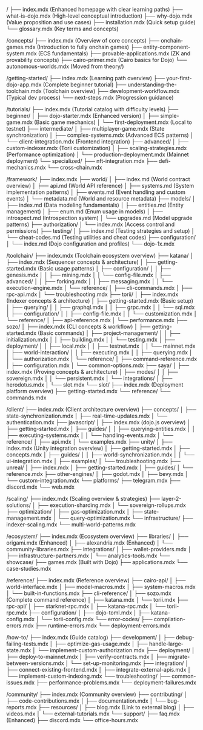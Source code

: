 /
├── index.mdx (Enhanced homepage with clear learning paths)
├── what-is-dojo.mdx (High-level conceptual introduction)
├── why-dojo.mdx (Value proposition and use cases)
├── installation.mdx (Quick setup guide)
└── glossary.mdx (Key terms and concepts)

/concepts/
├── index.mdx (Overview of core concepts)
├── onchain-games.mdx (Introduction to fully onchain games)
├── entity-component-system.mdx (ECS fundamentals)
├── provable-applications.mdx (ZK and provability concepts)
├── cairo-primer.mdx (Cairo basics for Dojo)
└── autonomous-worlds.mdx (Moved from theory/)

/getting-started/
├── index.mdx (Learning path overview)
├── your-first-dojo-app.mdx (Complete beginner tutorial)
├── understanding-the-toolchain.mdx (Toolchain overview)
├── development-workflow.mdx (Typical dev process)
└── next-steps.mdx (Progression guidance)

/tutorials/
├── index.mdx (Tutorial catalog with difficulty levels)
├── beginner/
│   ├── dojo-starter.mdx (Enhanced version)
│   ├── simple-game.mdx (Basic game mechanics)
│   └── first-deployment.mdx (Local to testnet)
├── intermediate/
│   ├── multiplayer-game.mdx (State synchronization)
│   ├── complex-systems.mdx (Advanced ECS patterns)
│   └── client-integration.mdx (Frontend integration)
├── advanced/
│   ├── custom-indexer.mdx (Torii customization)
│   ├── scaling-strategies.mdx (Performance optimization)
│   └── production-deployment.mdx (Mainnet deployment)
└── specialized/
    ├── nft-integration.mdx
    ├── defi-mechanics.mdx
    └── cross-chain.mdx

/framework/
├── index.mdx
├── world/
│   ├── index.md (World contract overview)
│   ├── api.md (World API reference)
│   ├── systems.md (System implementation patterns)
│   ├── events.md (Event handling and custom events)
│   └── metadata.md (World and resource metadata)
├── models/
│   ├── index.md (Data modeling fundamentals)
│   ├── entities.md (Entity management)
│   ├── enum.md (Enum usage in models)
│   ├── introspect.md (Introspection system)
│   └── upgrades.md (Model upgrade patterns)
├── authorization/
│   └── index.mdx (Access control and permissions)
├── testing/
│   ├── index.md (Testing strategies and setup)
│   └── cheat-codes.md (Testing utilities and cheat codes)
├── configuration/
│   └── index.md (Dojo configuration and profiles)
└── dojo-1x.mdx

/toolchain/
├── index.mdx (Toolchain ecosystem overview)
├── katana/
│   ├── index.mdx (Sequencer concepts & architecture)
│   ├── getting-started.mdx (Basic usage patterns)
│   ├── configuration/
│   │   ├── genesis.mdx
│   │   ├── mining.mdx
│   │   └── config-file.mdx
│   ├── advanced/
│   │   ├── forking.mdx
│   │   ├── messaging.mdx
│   │   └── execution-engine.mdx
│   └── reference/
│       ├── cli-commands.mdx
│       ├── rpc-api.mdx
│       └── troubleshooting.mdx
├── torii/
│   ├── index.mdx (Indexer concepts & architecture)
│   ├── getting-started.mdx (Basic setup)
│   ├── querying/
│   │   ├── graphql.mdx
│   │   ├── grpc.mdx
│   │   └── sql.mdx
│   ├── configuration/
│   │   ├── config-file.mdx
│   │   └── customization.mdx
│   └── reference/
│       ├── api-reference.mdx
│       └── performance.mdx
├── sozo/
│   ├── index.mdx (CLI concepts & workflow)
│   ├── getting-started.mdx (Basic commands)
│   ├── project-management/
│   │   ├── initialization.mdx
│   │   ├── building.mdx
│   │   └── testing.mdx
│   ├── deployment/
│   │   ├── local.mdx
│   │   ├── testnet.mdx
│   │   └── mainnet.mdx
│   ├── world-interaction/
│   │   ├── executing.mdx
│   │   ├── querying.mdx
│   │   └── authorization.mdx
│   └── reference/
│       ├── command-reference.mdx
│       ├── configuration.mdx
│       └── common-options.mdx
├── saya/
│   ├── index.mdx (Proving concepts & architecture)
│   ├── modes/
│   │   ├── sovereign.mdx
│   │   └── persistent.mdx
│   └── integrations/
│       ├── herodotus.mdx
│       └── slot.mdx
└── slot/
    ├── index.mdx (Deployment platform overview)
    ├── getting-started.mdx
    └── reference/
        └── commands.mdx

/client/
├── index.mdx (Client architecture overview)
├── concepts/
│   ├── state-synchronization.mdx
│   ├── real-time-updates.mdx
│   └── authentication.mdx
├── javascript/
│   ├── index.mdx (dojo.js overview)
│   ├── getting-started.mdx
│   ├── guides/
│   │   ├── querying-entities.mdx
│   │   ├── executing-systems.mdx
│   │   └── handling-events.mdx
│   └── reference/
│       ├── api.mdx
│       └── examples.mdx
├── unity/
│   ├── index.mdx (Unity integration overview)
│   ├── getting-started.mdx
│   ├── concepts.mdx
│   ├── guides/
│   │   ├── world-synchronization.mdx
│   │   └── ui-integration.mdx
│   ├── examples/
│   └── troubleshooting.mdx
├── unreal/
│   ├── index.mdx
│   ├── getting-started.mdx
│   ├── guides/
│   └── reference.mdx
├── other-engines/
│   ├── godot.mdx
│   ├── bevy.mdx
│   └── custom-integration.mdx
└── platforms/
    ├── telegram.mdx
    ├── discord.mdx
    └── web.mdx

/scaling/
├── index.mdx (Scaling overview & strategies)
├── layer-2-solutions/
│   ├── execution-sharding.mdx
│   └── sovereign-rollups.mdx
├── optimization/
│   ├── gas-optimization.mdx
│   ├── state-management.mdx
│   └── query-optimization.mdx
└── infrastructure/
    ├── indexer-scaling.mdx
    └── multi-world-patterns.mdx

/ecosystem/
├── index.mdx (Ecosystem overview)
├── libraries/
│   ├── origami.mdx (Enhanced)
│   ├── alexandria.mdx (Enhanced)
│   └── community-libraries.mdx
├── integrations/
│   ├── wallet-providers.mdx
│   ├── infrastructure-partners.mdx
│   └── analytics-tools.mdx
└── showcase/
    ├── games.mdx (Built with Dojo)
    ├── applications.mdx
    └── case-studies.mdx

/reference/
├── index.mdx (Reference overview)
├── cairo-api/
│   ├── world-interface.mdx
│   ├── model-macros.mdx
│   ├── system-macros.mdx
│   └── built-in-functions.mdx
├── cli-reference/
│   ├── sozo.mdx (Complete command reference)
│   ├── katana.mdx
│   └── torii.mdx
├── rpc-api/
│   ├── starknet-rpc.mdx
│   ├── katana-rpc.mdx
│   └── torii-rpc.mdx
├── configuration/
│   ├── dojo-toml.mdx
│   ├── katana-config.mdx
│   └── torii-config.mdx
└── error-codes/
    ├── compilation-errors.mdx
    ├── runtime-errors.mdx
    └── deployment-errors.mdx

/how-to/
├── index.mdx (Guide catalog)
├── development/
│   ├── debug-failing-tests.mdx
│   ├── optimize-gas-usage.mdx
│   ├── handle-large-state.mdx
│   └── implement-custom-authorization.mdx
├── deployment/
│   ├── deploy-to-mainnet.mdx
│   ├── verify-contracts.mdx
│   ├── migrate-between-versions.mdx
│   └── set-up-monitoring.mdx
├── integration/
│   ├── connect-existing-frontend.mdx
│   ├── integrate-external-apis.mdx
│   └── implement-custom-indexing.mdx
└── troubleshooting/
    ├── common-issues.mdx
    ├── performance-problems.mdx
    └── deployment-failures.mdx

/community/
├── index.mdx (Community overview)
├── contributing/
│   ├── code-contributions.mdx
│   ├── documentation.mdx
│   └── bug-reports.mdx
├── resources/
│   ├── blog.mdx (Link to external blog)
│   ├── videos.mdx
│   └── external-tutorials.mdx
└── support/
    ├── faq.mdx (Enhanced)
    ├── discord.mdx
    └── office-hours.mdx
